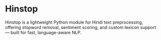 # Hinstop
Hinstop is a lightweight Python module for Hindi text preprocessing, offering stopword removal, sentiment scoring, and custom lexicon support — built for fast, language-aware NLP.
